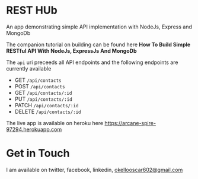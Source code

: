 # REST HUb

An app demonstrating simple API implementation with NodeJs, Express and MongoDb

The companion tutorial on building can be found here <b>How To Build Simple RESTful API With NodeJs, ExpressJs And MongoDb</b> 

The `api` uri preceeds all API endpoints and the following endpoints are currently available
* GET `/api/contacts`
* POST `/api/contacts`
* GET `/api/contacts/:id`
* PUT `/api/contacts/:id`
* PATCH `/api/contacts/:id`
* DELETE `/api/contacts/:id`

The live app is available on heroku here
https://arcane-spire-97294.herokuapp.com


Get in Touch
===============

I am available on twitter, facebook, linkedin, okellooscar602@gmail.com
